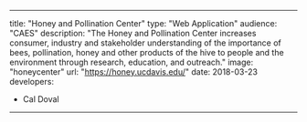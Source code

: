 ---

title: "Honey and Pollination Center"
type: "Web Application"
audience: "CAES"
description: "The Honey and Pollination Center increases consumer, industry and stakeholder understanding of the importance of bees, pollination, honey and other products of the hive to people and the environment through research, education, and outreach."
image: "honeycenter"
url: "https://honey.ucdavis.edu/"
date: 2018-03-23
developers:

- Cal Doval

---